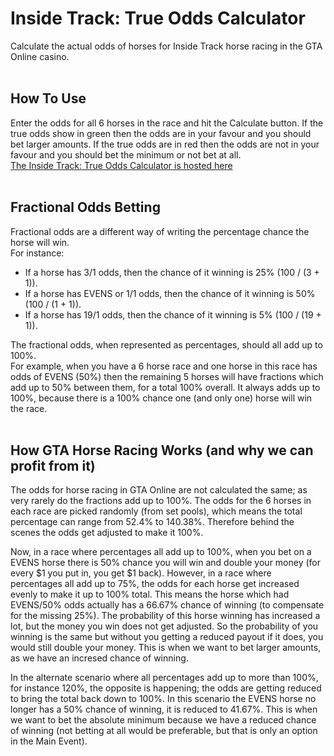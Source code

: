 # Inside Track: True Odds Calculator 
Calculate the actual odds of horses for Inside Track horse racing in the GTA Online casino.   
&nbsp;

## How To Use  
Enter the odds for all 6 horses in the race and hit the Calculate button. If the true odds show in green then the odds are in your favour and you should bet larger amounts. If the true odds are in red then the odds are not in your favour and you should bet the minimum or not bet at all.  
[The Inside Track: True Odds Calculator is hosted here](https://lizzip.net/insidetrack)  
&nbsp;

## Fractional Odds Betting
Fractional odds are a different way of writing the percentage chance the horse will win.   
For instance: 
- If a horse has 3/1 odds, then the chance of it winning is 25% (100 / (3 + 1)).
- If a horse has EVENS or 1/1 odds, then the chance of it winning is 50% (100 / (1 + 1)).
- If a horse has 19/1 odds, then the chance of it winning is 5% (100 / (19 + 1)).

The fractional odds, when represented as percentages, should all add up to 100%.  
For example, when you have a 6 horse race and one horse in this race has odds of EVENS (50%) then the remaining 5 horses will have fractions which add up to 50% between them, for a total 100% overall.
It always adds up to 100%, because there is a 100% chance one (and only one) horse will win the race.  
&nbsp;

## How GTA Horse Racing Works (and why we can profit from it)
The odds for horse racing in GTA Online are not calculated the same; as very rarely do the fractions add up to 100%. The odds for the 6 horses in each race are picked randomly (from set pools), which means the total percentage can range from 52.4% to 140.38%. Therefore behind the scenes the odds get adjusted to make it 100%.  
  
Now, in a race where percentages all add up to 100%, when you bet on a EVENS horse there is 50% chance you will win and double your money (for every $1 you put in, you get $1 back). However, in a race where percentages all add up to 75%, the odds for each horse get increased evenly to make it up to 100% total. This means the horse which had EVENS/50% odds actually has a 66.67% chance of winning (to compensate for the missing 25%). The probability of this horse winning has increased a lot, but the money you win does not get adjusted. So the probability of you winning is the same but without you getting a reduced payout if it does, you would still double your money. This is when we want to bet larger amounts, as we have an incresed chance of winning.  
  
In the alternate scenario where all percentages add up to more than 100%, for instance 120%, the opposite is happening; the odds are getting reduced to bring the total back down to 100%. In this scenario the EVENS horse no longer has a 50% chance of winning, it is reduced to 41.67%. This is when we want to bet the absolute minimum because we have a reduced chance of winning (not betting at all would be preferable, but that is only an option in the Main Event).